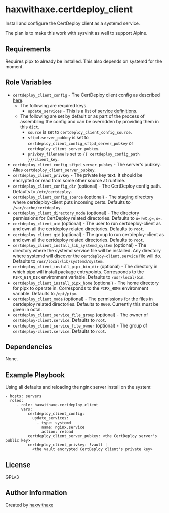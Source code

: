 haxwithaxe.certdeploy_client
============================

Install and configure the CertDeploy client as a systemd service.

The plan is to make this work with sysvinit as well to support Alpine.


Requirements
------------

Requires pipx to already be installed. This also depends on systemd for the moment.


Role Variables
--------------

- `certdeploy_client_config` - The CertDeploy client config as described [here](https://certdeploy.readthedocs.io/en/latest/readme.html#client-settings).
  - The following are required keys.
    - `update_services` - This is a list of [service definitions](https://certdeploy.readthedocs.io/en/latest/readme.html#service-definitions).
  - The following are set by default or as part of the process of assembling the config and can be overridden by providing them in this `dict`.
    - `source` is set to `certdeploy_client_config_source`.
    - `sftpd.server_pubkey` is set to `certdeploy_client_config_sftpd_server_pubkey` or `certdeploy_client_server_pubkey`.
    - `privkey_filename` is set to `{{ certdeploy_config_path }}/client_key`.
- `certdeploy_client_config_sftpd_server_pubkey` - The server's pubkey. Alias `certdeploy_client_server_pubkey`.
- `certdeploy_client_privkey` - The private key text. It should be encrypted or read from some other source at runtime.
- `certdeploy_client_config_dir` (optional) - The CertDeploy config path. Defaults to ``/etc/certdeploy``.
- `certdeploy_client_config_source` (optional) - The staging directory where certdeploy-client puts incoming certs. Defaults to ``/var/cache/certdeploy``.
- `certdeploy_client_directory_mode` (optional) - The directory permissions for CertDeploy related directories. Defaults to ``u=rwX,g=,o=``.
- `certdeploy_client_uid` (optional) - The user to run certdeploy-client as and own all the certdeploy related directories. Defaults to ``root``.
- `certdeploy_client_gid` (optional) - The group to run certdeploy-client as and own all the certdeploy related directories. Defaults to ``root``.
- `certdeploy_client_install_lib_systemd_system` (optional) - The directory where the systemd service file will be installed. Any directory where systemd will discover the ``certdeploy-client.service`` file will do. Defaults to ``/usr/local/lib/systemd/system``.
- `certdeploy_client_install_pipx_bin_dir` (optional) - The directory in which pipx will install package entrypoints. Corresponds to the `PIPX_BIN_DIR` environment variable. Defaults to ``/usr/local/bin``.
- `certdeploy_client_install_pipx_home` (optional) - The home directory for pipx to operate in. Corresponds to the `PIPX_HOME` environment variable. Defaults to ``/opt/pipx``.
- `certdeploy_client_mode` (optional) - The permissions for the files in certdeploy related directories. Defaults to ``0600``. Currently this must be given in octal.
- `certdeploy_client_service_file_group` (optional) - The owner of ``certdeploy-client.service``. Defaults to ``root``.
- `certdeploy_client_service_file_owner` (optional) - The group of ``certdeploy-client.service``. Defaults to ``root``.


Dependencies
------------

None.


Example Playbook
----------------

Using all defaults and reloading the nginx server install on the system:

    - hosts: servers
      roles:
         - role: haxwithaxe.certdeploy_client
           vars:
              certdeploy_client_config:
                update_services:
                  - type: systemd
                    name: nginx.service
                    action: reload
              certdeploy_client_server_pubkey: <the CertDeploy server's public key>
              certdeploy_client_privkey: !vault |
                <the vault encrypted CertDeploy client's private key>


License
-------

GPLv3


Author Information
------------------

Created by [haxwithaxe](https://github.com/haxwithaxe)
